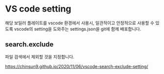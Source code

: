 # VS code setting

해당 보일러 플레이트를 vscode 환경에서 사용시, 일관적이고 안정적으로 사용할 수 있도록 vscode의 setting을 도와주는 settings.json을 git에 함께 배포합니다.

## search.exclude

파일 검색에서 제외할 것을 지정합니다.

https://chinsun9.github.io/2020/11/06/vscode-search-exclude-setting/
